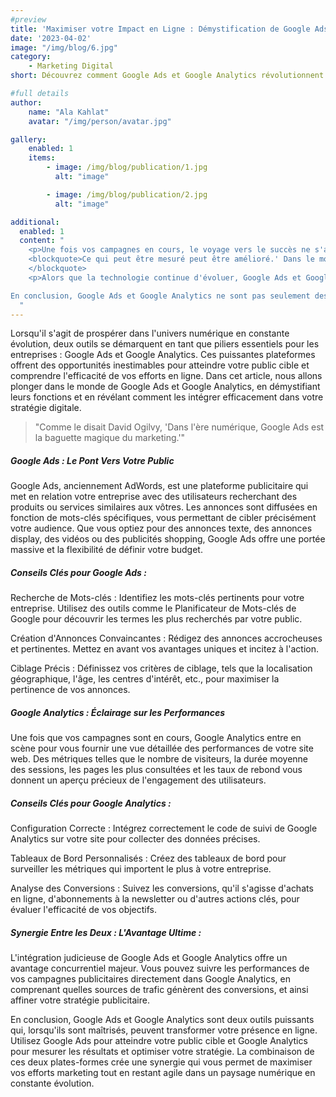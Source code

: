 ```yaml
---
#preview
title: 'Maximiser votre Impact en Ligne : Démystification de Google Ads et Google Analytics'
date: '2023-04-02'
image: "/img/blog/6.jpg"
category:
    - Marketing Digital
short: Découvrez comment Google Ads et Google Analytics révolutionnent votre présence en ligne. De la publicité ciblée à l'analyse des performances, maîtrisez les clés du succès digital.

#full details
author:
    name: "Ala Kahlat"
    avatar: "/img/person/avatar.jpg"

gallery:
    enabled: 1
    items:
        - image: /img/blog/publication/1.jpg
          alt: "image"

        - image: /img/blog/publication/2.jpg
          alt: "image"

additional:
  enabled: 1
  content: "
    <p>Une fois vos campagnes en cours, le voyage vers le succès ne s'arrête pas là. L'un des avantages les plus puissants de Google Ads et Google Analytics réside dans leur capacité à fournir des données en temps réel. Cette rétroaction en direct vous permet d'identifier rapidement ce qui fonctionne et ce qui nécessite des ajustements. Utilisez les données de Google Analytics pour comprendre comment les utilisateurs interagissent avec votre site après avoir cliqué sur une annonce Google Ads. Quelles pages visitent-ils le plus ? Combien de temps restent-ils sur votre site ? Ces informations précieuses vous aident à affiner votre stratégie publicitaire pour maximiser l'engagement et les conversions. Peter Drucker disait:</p>
    <blockquote>Ce qui peut être mesuré peut être amélioré.' Dans le monde du marketing en ligne, Google Analytics est notre boussole, guidant nos décisions pour créer des campagnes plus efficaces grâce à des données concrètes.
    </blockquote>
    <p>Alors que la technologie continue d'évoluer, Google Ads et Google Analytics ne font pas exception. Les tendances actuelles pointent vers une publicité en ligne plus personnalisée et une analyse de données plus avancée. L'utilisation croissante de l'intelligence artificielle et du machine learning permettra d'optimiser encore davantage les campagnes publicitaires pour une pertinence accrue. L'avenir de la publicité numérique réside dans la capacité de comprendre les besoins individuels des consommateurs et de leur offrir des expériences sur mesure.

En conclusion, Google Ads et Google Analytics ne sont pas seulement des outils, ce sont des facilitateurs d'opportunités. Avec une compréhension approfondie de ces plates-formes et une volonté constante d'apprendre et d'adapter, vous pouvez façonner votre présence en ligne de manière stratégique. Profitez de l'expertise qu'ils offrent pour établir des connexions plus profondes avec votre public et pour naviguer avec succès dans le paysage numérique en perpétuelle évolution.</p>
  "
---
```


Lorsqu'il s'agit de prospérer dans l'univers numérique en constante évolution, deux outils se démarquent en tant que piliers essentiels pour les entreprises : Google Ads et Google Analytics. Ces puissantes plateformes offrent des opportunités inestimables pour atteindre votre public cible et comprendre l'efficacité de vos efforts en ligne. Dans cet article, nous allons plonger dans le monde de Google Ads et Google Analytics, en démystifiant leurs fonctions et en révélant comment les intégrer efficacement dans votre stratégie digitale.

> "Comme le disait David Ogilvy, 'Dans l'ère numérique, Google Ads est la baguette magique du marketing.'"

##### Google Ads : Le Pont Vers Votre Public

Google Ads, anciennement AdWords, est une plateforme publicitaire qui met en relation votre entreprise avec des utilisateurs recherchant des produits ou services similaires aux vôtres. Les annonces sont diffusées en fonction de mots-clés spécifiques, vous permettant de cibler précisément votre audience. Que vous optiez pour des annonces texte, des annonces display, des vidéos ou des publicités shopping, Google Ads offre une portée massive et la flexibilité de définir votre budget.

##### Conseils Clés pour Google Ads :

Recherche de Mots-clés : Identifiez les mots-clés pertinents pour votre entreprise. Utilisez des outils comme le Planificateur de Mots-clés de Google pour découvrir les termes les plus recherchés par votre public.

Création d'Annonces Convaincantes : Rédigez des annonces accrocheuses et pertinentes. Mettez en avant vos avantages uniques et incitez à l'action.

Ciblage Précis : Définissez vos critères de ciblage, tels que la localisation géographique, l'âge, les centres d'intérêt, etc., pour maximiser la pertinence de vos annonces.

##### Google Analytics : Éclairage sur les Performances

Une fois que vos campagnes sont en cours, Google Analytics entre en scène pour vous fournir une vue détaillée des performances de votre site web. Des métriques telles que le nombre de visiteurs, la durée moyenne des sessions, les pages les plus consultées et les taux de rebond vous donnent un aperçu précieux de l'engagement des utilisateurs.

##### Conseils Clés pour Google Analytics :

Configuration Correcte : Intégrez correctement le code de suivi de Google Analytics sur votre site pour collecter des données précises.

Tableaux de Bord Personnalisés : Créez des tableaux de bord pour surveiller les métriques qui importent le plus à votre entreprise.

Analyse des Conversions : Suivez les conversions, qu'il s'agisse d'achats en ligne, d'abonnements à la newsletter ou d'autres actions clés, pour évaluer l'efficacité de vos objectifs.

##### Synergie Entre les Deux : L'Avantage Ultime :

L'intégration judicieuse de Google Ads et Google Analytics offre un avantage concurrentiel majeur. Vous pouvez suivre les performances de vos campagnes publicitaires directement dans Google Analytics, en comprenant quelles sources de trafic génèrent des conversions, et ainsi affiner votre stratégie publicitaire.

En conclusion, Google Ads et Google Analytics sont deux outils puissants qui, lorsqu'ils sont maîtrisés, peuvent transformer votre présence en ligne. Utilisez Google Ads pour atteindre votre public cible et Google Analytics pour mesurer les résultats et optimiser votre stratégie. La combinaison de ces deux plates-formes crée une synergie qui vous permet de maximiser vos efforts marketing tout en restant agile dans un paysage numérique en constante évolution.